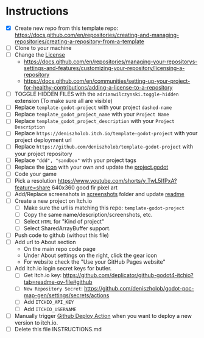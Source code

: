 # Instructions

- [x] Create new repo from this template repo: https://docs.github.com/en/repositories/creating-and-managing-repositories/creating-a-repository-from-a-template
- [ ] Clone to your machine
- [ ] Change the [License](./LICENSE)
  - https://docs.github.com/en/repositories/managing-your-repositorys-settings-and-features/customizing-your-repository/licensing-a-repository
  - https://docs.github.com/en/communities/setting-up-your-project-for-healthy-contributions/adding-a-license-to-a-repository
- [ ] TOGGLE HIDDEN FILES with the `adrianwilczynski.toggle-hidden` extension (To make sure all are visible)
- [ ] Replace `template-godot-project` with your project `dashed-name`
- [ ] Replace `template_godot_project_name` with your `Project Name`
- [ ] Replace `template_godot_project_description` with your `Project Description`
- [ ] Replace `https://deniszholob.itch.io/template-godot-project` with your project deployment url
- [ ] Replace `https://github.com/deniszholob/template-godot-project` with your project repository
- [ ] Replace `"ddd", "sandbox"` with your project tags
- [ ] Replace the [icon](./icon.svg) with your own and update the [project.godot](./project.godot)
- [ ] Code your game
- [ ] Pick a resolution https://www.youtube.com/shorts/y_TwL5IfPxA?feature=share 640x360 good fir pixel art
- [ ] Add/Replace screenshots in [screenshots](.screenshots) folder and update [readme](./README.md)
- [ ] Create a new project on Itch.io
  - [ ] Make sure the url is matching this repo: `template-godot-project`
  - [ ] Copy the same name/description/screenshots, etc.
  - [ ] Select `HTML` for "Kind of project"
  - [ ] Select SharedArrayBuffer support.
- [ ] Push code to github (without this file)
- [ ] Add url to About section
  - On the main repo code page
  - Under About settings on the right, click the gear icon
  - For website check the "Use your GitHub Pages website"
- [ ] Add itch.io login secret keys for butler.
  - [ ] Get Itch.io key: https://github.com/deplicator/github-godot4-itchio?tab=readme-ov-file#github
  - [ ] `New Repository Secret`: https://github.com/deniszholob/godot-poc-map-gen/settings/secrets/actions
  - [ ] Add `ITCHIO_API_KEY`
  - [ ] Add `ITCHIO_USERNAME`
- [ ] Manually trigger [Github Deploy Action](https://github.com/deniszholob/godot-poc-map-gen/actions/workflows/deploy.yml) when you want to deploy a new version to itch.io.
- [ ] Delete this file INSTRUCTIONS.md
